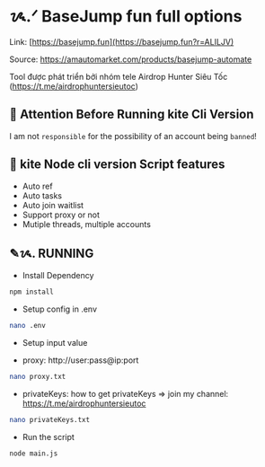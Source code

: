 # ᝰ.ᐟ BaseJump fun full options

Link: [https://basejump.fun](https://basejump.fun?r=ALILJV)

Source: https://amautomarket.com/products/basejump-automate

Tool được phát triển bởi nhóm tele Airdrop Hunter Siêu Tốc (https://t.me/airdrophuntersieutoc)

## 🚨 Attention Before Running kite Cli Version

I am not `responsible` for the possibility of an account being `banned`!

## 📎 kite Node cli version Script features

- Auto ref
- Auto tasks
- Auto join waitlist
- Support proxy or not
- Mutiple threads, multiple accounts

## ✎ᝰ. RUNNING

- Install Dependency

```bash
npm install
```

- Setup config in .env

```bash
nano .env
```

- Setup input value

* proxy: http://user:pass@ip:port

```bash
nano proxy.txt
```

- privateKeys: how to get privateKeys => join my channel: https://t.me/airdrophuntersieutoc

```bash
nano privateKeys.txt
```

- Run the script

```bash
node main.js
```
